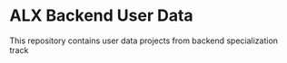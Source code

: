 # ALX Backend User Data

This repository contains user data projects from backend specialization track